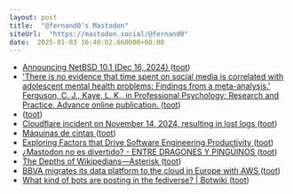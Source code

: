 ```yaml
---
layout: post
title:  "@fernand0's Mastodon"
siteUrl:  "https://mastodon.social/@fernand0"
date:  2025-01-03 16:40:02.660000+00:00
---
```

*  [Announcing NetBSD 10.1 (Dec 16, 2024) ](https://www.netbsd.org/releases/formal-10/NetBSD-10.1.htm) ([toot](https://mastodon.social/@fernand0/113765410580604832))
*  [&#39;There is no evidence that time spent on social media is correlated with adolescent mental health problems: Findings from a meta-analysis.&#39; Ferguson, C. J., Kaye, L. K., in Professional Psychology: Research and Practice. Advance online publication.   ](https://psycnet.apa.org/record/2025-31872-001) ([toot](https://mastodon.social/@fernand0/113765054698222361))
*  [ ](https://mastodon.eus/@luistxo) ([toot](https://mastodon.social/@fernand0/113764753910594620))
*  [Cloudflare incident on November 14, 2024, resulting in lost logs ](https://blog.cloudflare.com/cloudflare-incident-on-november-14-2024-resulting-in-lost-logs) ([toot](https://mastodon.social/@fernand0/113764434863414096))
*  [Máquinas de cintas ](https://www.flickr.com/photos/fernand0/54230120751) ([toot](https://mastodon.social/@fernand0/113764352051267030))
*  [Exploring Factors that Drive Software Engineering Productivity ](https://www.infoq.com/news/2024/12/software-engineer-productivity) ([toot](https://mastodon.social/@fernand0/113764256302913588))
*  [¿Mastodon no es divertido? - ENTRE DRAGONES Y PINGÜINOS ](https://angelesbroullon.gitlab.io/entredragonesypinguinos/2024/12/11/20241211-mastodon-no-es-divertido) ([toot](https://mastodon.social/@fernand0/113763949383221144))
*  [The Depths of Wikipedians—Asterisk ](https://asteriskmag.com/issues/08/the-depths-of-wikipedian) ([toot](https://mastodon.social/@fernand0/113763675722717124))
*  [BBVA migrates its data platform to the cloud in Europe with AWS ](https://press.aboutamazon.com/aws/2024/12/bbva-migrates-its-data-platform-to-the-cloud-in-europe-with-aw) ([toot](https://mastodon.social/@fernand0/113762784825269868))
*  [What kind of bots are posting in the fediverse? \| Botwiki ](https://botwiki.org/blog/what-kind-of-bots-are-posting-in-the-fediverse) ([toot](https://mastodon.social/@fernand0/113761971291616358))
